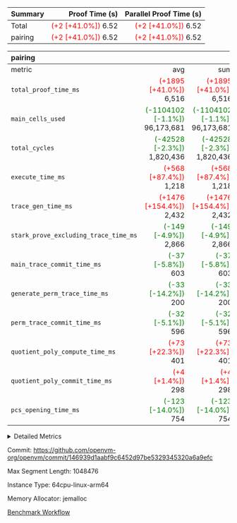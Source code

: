 | Summary | Proof Time (s) | Parallel Proof Time (s) |
|:---|---:|---:|
| Total | <span style='color: red'>(+2 [+41.0%])</span> 6.52 | <span style='color: red'>(+2 [+41.0%])</span> 6.52 |
| pairing | <span style='color: red'>(+2 [+41.0%])</span> 6.52 | <span style='color: red'>(+2 [+41.0%])</span> 6.52 |


| pairing |||||
|:---|---:|---:|---:|---:|
|metric|avg|sum|max|min|
| `total_proof_time_ms ` | <span style='color: red'>(+1895 [+41.0%])</span> 6,516 | <span style='color: red'>(+1895 [+41.0%])</span> 6,516 | <span style='color: red'>(+1895 [+41.0%])</span> 6,516 | <span style='color: red'>(+1895 [+41.0%])</span> 6,516 |
| `main_cells_used     ` | <span style='color: green'>(-1104102 [-1.1%])</span> 96,173,681 | <span style='color: green'>(-1104102 [-1.1%])</span> 96,173,681 | <span style='color: green'>(-1104102 [-1.1%])</span> 96,173,681 | <span style='color: green'>(-1104102 [-1.1%])</span> 96,173,681 |
| `total_cycles        ` | <span style='color: green'>(-42528 [-2.3%])</span> 1,820,436 | <span style='color: green'>(-42528 [-2.3%])</span> 1,820,436 | <span style='color: green'>(-42528 [-2.3%])</span> 1,820,436 | <span style='color: green'>(-42528 [-2.3%])</span> 1,820,436 |
| `execute_time_ms     ` | <span style='color: red'>(+568 [+87.4%])</span> 1,218 | <span style='color: red'>(+568 [+87.4%])</span> 1,218 | <span style='color: red'>(+568 [+87.4%])</span> 1,218 | <span style='color: red'>(+568 [+87.4%])</span> 1,218 |
| `trace_gen_time_ms   ` | <span style='color: red'>(+1476 [+154.4%])</span> 2,432 | <span style='color: red'>(+1476 [+154.4%])</span> 2,432 | <span style='color: red'>(+1476 [+154.4%])</span> 2,432 | <span style='color: red'>(+1476 [+154.4%])</span> 2,432 |
| `stark_prove_excluding_trace_time_ms` | <span style='color: green'>(-149 [-4.9%])</span> 2,866 | <span style='color: green'>(-149 [-4.9%])</span> 2,866 | <span style='color: green'>(-149 [-4.9%])</span> 2,866 | <span style='color: green'>(-149 [-4.9%])</span> 2,866 |
| `main_trace_commit_time_ms` | <span style='color: green'>(-37 [-5.8%])</span> 603 | <span style='color: green'>(-37 [-5.8%])</span> 603 | <span style='color: green'>(-37 [-5.8%])</span> 603 | <span style='color: green'>(-37 [-5.8%])</span> 603 |
| `generate_perm_trace_time_ms` | <span style='color: green'>(-33 [-14.2%])</span> 200 | <span style='color: green'>(-33 [-14.2%])</span> 200 | <span style='color: green'>(-33 [-14.2%])</span> 200 | <span style='color: green'>(-33 [-14.2%])</span> 200 |
| `perm_trace_commit_time_ms` | <span style='color: green'>(-32 [-5.1%])</span> 596 | <span style='color: green'>(-32 [-5.1%])</span> 596 | <span style='color: green'>(-32 [-5.1%])</span> 596 | <span style='color: green'>(-32 [-5.1%])</span> 596 |
| `quotient_poly_compute_time_ms` | <span style='color: red'>(+73 [+22.3%])</span> 401 | <span style='color: red'>(+73 [+22.3%])</span> 401 | <span style='color: red'>(+73 [+22.3%])</span> 401 | <span style='color: red'>(+73 [+22.3%])</span> 401 |
| `quotient_poly_commit_time_ms` | <span style='color: red'>(+4 [+1.4%])</span> 298 | <span style='color: red'>(+4 [+1.4%])</span> 298 | <span style='color: red'>(+4 [+1.4%])</span> 298 | <span style='color: red'>(+4 [+1.4%])</span> 298 |
| `pcs_opening_time_ms ` | <span style='color: green'>(-123 [-14.0%])</span> 754 | <span style='color: green'>(-123 [-14.0%])</span> 754 | <span style='color: green'>(-123 [-14.0%])</span> 754 | <span style='color: green'>(-123 [-14.0%])</span> 754 |



<details>
<summary>Detailed Metrics</summary>

| group | num_segments | keygen_time_ms | fri.log_blowup | commit_exe_time_ms |
| --- | --- | --- | --- | --- |
| pairing | 1 | 1,089 | 1 | 10 | 

| group | air_name | quotient_deg | interactions | constraints |
| --- | --- | --- | --- | --- |
| pairing | AccessAdapterAir<16> | 2 | 5 | 12 | 
| pairing | AccessAdapterAir<2> | 2 | 5 | 12 | 
| pairing | AccessAdapterAir<32> | 2 | 5 | 12 | 
| pairing | AccessAdapterAir<4> | 2 | 5 | 12 | 
| pairing | AccessAdapterAir<8> | 2 | 5 | 12 | 
| pairing | BitwiseOperationLookupAir<8> | 2 | 2 | 4 | 
| pairing | KeccakVmAir | 2 | 321 | 4,513 | 
| pairing | MemoryMerkleAir<8> | 2 | 4 | 39 | 
| pairing | PersistentBoundaryAir<8> | 2 | 3 | 7 | 
| pairing | PhantomAir | 2 | 3 | 5 | 
| pairing | Poseidon2PeripheryAir<BabyBearParameters>, 1> | 2 | 1 | 286 | 
| pairing | ProgramAir | 1 | 1 | 4 | 
| pairing | RangeTupleCheckerAir<2> | 1 | 1 | 4 | 
| pairing | Rv32HintStoreAir | 2 | 18 | 28 | 
| pairing | VariableRangeCheckerAir | 1 | 1 | 4 | 
| pairing | VmAirWrapper<Rv32BaseAluAdapterAir, BaseAluCoreAir<4, 8> | 2 | 20 | 37 | 
| pairing | VmAirWrapper<Rv32BaseAluAdapterAir, LessThanCoreAir<4, 8> | 2 | 18 | 40 | 
| pairing | VmAirWrapper<Rv32BaseAluAdapterAir, ShiftCoreAir<4, 8> | 2 | 24 | 91 | 
| pairing | VmAirWrapper<Rv32BranchAdapterAir, BranchEqualCoreAir<4> | 2 | 11 | 20 | 
| pairing | VmAirWrapper<Rv32BranchAdapterAir, BranchLessThanCoreAir<4, 8> | 2 | 13 | 35 | 
| pairing | VmAirWrapper<Rv32CondRdWriteAdapterAir, Rv32JalLuiCoreAir> | 2 | 10 | 18 | 
| pairing | VmAirWrapper<Rv32IsEqualModAdapterAir<2, 1, 32, 32>, ModularIsEqualCoreAir<32, 4, 8> | 2 | 25 | 225 | 
| pairing | VmAirWrapper<Rv32JalrAdapterAir, Rv32JalrCoreAir> | 2 | 16 | 20 | 
| pairing | VmAirWrapper<Rv32LoadStoreAdapterAir, LoadSignExtendCoreAir<4, 8> | 2 | 18 | 33 | 
| pairing | VmAirWrapper<Rv32LoadStoreAdapterAir, LoadStoreCoreAir<4> | 2 | 17 | 40 | 
| pairing | VmAirWrapper<Rv32MultAdapterAir, DivRemCoreAir<4, 8> | 2 | 25 | 84 | 
| pairing | VmAirWrapper<Rv32MultAdapterAir, MulHCoreAir<4, 8> | 2 | 24 | 31 | 
| pairing | VmAirWrapper<Rv32MultAdapterAir, MultiplicationCoreAir<4, 8> | 2 | 19 | 19 | 
| pairing | VmAirWrapper<Rv32RdWriteAdapterAir, Rv32AuipcCoreAir> | 2 | 12 | 14 | 
| pairing | VmAirWrapper<Rv32VecHeapAdapterAir<1, 2, 2, 32, 32>, FieldExpressionCoreAir> | 2 | 415 | 480 | 
| pairing | VmAirWrapper<Rv32VecHeapAdapterAir<2, 1, 1, 32, 32>, FieldExpressionCoreAir> | 2 | 158 | 190 | 
| pairing | VmAirWrapper<Rv32VecHeapAdapterAir<2, 2, 2, 32, 32>, FieldExpressionCoreAir> | 2 | 428 | 457 | 
| pairing | VmConnectorAir | 2 | 5 | 11 | 

| group | air_name | segment | rows | prep_cols | perm_cols | main_cols | cells |
| --- | --- | --- | --- | --- | --- | --- | --- |
| pairing | AccessAdapterAir<16> | 0 | 262,144 |  | 16 | 25 | 10,747,904 | 
| pairing | AccessAdapterAir<32> | 0 | 131,072 |  | 16 | 41 | 7,471,104 | 
| pairing | AccessAdapterAir<8> | 0 | 524,288 |  | 16 | 17 | 17,301,504 | 
| pairing | BitwiseOperationLookupAir<8> | 0 | 65,536 | 3 | 8 | 2 | 655,360 | 
| pairing | MemoryMerkleAir<8> | 0 | 32,768 |  | 16 | 32 | 1,572,864 | 
| pairing | PersistentBoundaryAir<8> | 0 | 32,768 |  | 12 | 20 | 1,048,576 | 
| pairing | PhantomAir | 0 | 1 |  | 12 | 6 | 18 | 
| pairing | Poseidon2PeripheryAir<BabyBearParameters>, 1> | 0 | 32,768 |  | 8 | 300 | 10,092,544 | 
| pairing | ProgramAir | 0 | 32,768 |  | 8 | 10 | 589,824 | 
| pairing | RangeTupleCheckerAir<2> | 0 | 524,288 | 2 | 8 | 1 | 4,718,592 | 
| pairing | Rv32HintStoreAir | 0 | 256 |  | 44 | 32 | 19,456 | 
| pairing | VariableRangeCheckerAir | 0 | 262,144 | 2 | 8 | 1 | 2,359,296 | 
| pairing | VmAirWrapper<Rv32BaseAluAdapterAir, BaseAluCoreAir<4, 8> | 0 | 1,048,576 |  | 52 | 36 | 92,274,688 | 
| pairing | VmAirWrapper<Rv32BaseAluAdapterAir, LessThanCoreAir<4, 8> | 0 | 65,536 |  | 40 | 37 | 5,046,272 | 
| pairing | VmAirWrapper<Rv32BaseAluAdapterAir, ShiftCoreAir<4, 8> | 0 | 2,048 |  | 52 | 53 | 215,040 | 
| pairing | VmAirWrapper<Rv32BranchAdapterAir, BranchEqualCoreAir<4> | 0 | 131,072 |  | 28 | 26 | 7,077,888 | 
| pairing | VmAirWrapper<Rv32BranchAdapterAir, BranchLessThanCoreAir<4, 8> | 0 | 131,072 |  | 32 | 32 | 8,388,608 | 
| pairing | VmAirWrapper<Rv32CondRdWriteAdapterAir, Rv32JalLuiCoreAir> | 0 | 4,096 |  | 28 | 18 | 188,416 | 
| pairing | VmAirWrapper<Rv32IsEqualModAdapterAir<2, 1, 32, 32>, ModularIsEqualCoreAir<32, 4, 8> | 0 | 32 |  | 56 | 166 | 7,104 | 
| pairing | VmAirWrapper<Rv32JalrAdapterAir, Rv32JalrCoreAir> | 0 | 65,536 |  | 36 | 28 | 4,194,304 | 
| pairing | VmAirWrapper<Rv32LoadStoreAdapterAir, LoadStoreCoreAir<4> | 0 | 1,048,576 |  | 52 | 41 | 97,517,568 | 
| pairing | VmAirWrapper<Rv32MultAdapterAir, MulHCoreAir<4, 8> | 0 | 256 |  | 72 | 39 | 28,416 | 
| pairing | VmAirWrapper<Rv32MultAdapterAir, MultiplicationCoreAir<4, 8> | 0 | 512 |  | 52 | 31 | 42,496 | 
| pairing | VmAirWrapper<Rv32RdWriteAdapterAir, Rv32AuipcCoreAir> | 0 | 32,768 |  | 28 | 20 | 1,572,864 | 
| pairing | VmAirWrapper<Rv32VecHeapAdapterAir<1, 2, 2, 32, 32>, FieldExpressionCoreAir> | 0 | 1 |  | 836 | 547 | 1,383 | 
| pairing | VmAirWrapper<Rv32VecHeapAdapterAir<2, 1, 1, 32, 32>, FieldExpressionCoreAir> | 0 | 1,024 |  | 320 | 263 | 596,992 | 
| pairing | VmAirWrapper<Rv32VecHeapAdapterAir<2, 2, 2, 32, 32>, FieldExpressionCoreAir> | 0 | 16,384 |  | 860 | 625 | 18,038,784 | 
| pairing | VmConnectorAir | 0 | 2 | 1 | 16 | 5 | 42 | 

| group | segment | trace_gen_time_ms | total_proof_time_ms | total_cycles | total_cells | stark_prove_excluding_trace_time_ms | quotient_poly_compute_time_ms | quotient_poly_commit_time_ms | perm_trace_commit_time_ms | pcs_opening_time_ms | main_trace_commit_time_ms | main_cells_used | generate_perm_trace_time_ms | execute_time_ms |
| --- | --- | --- | --- | --- | --- | --- | --- | --- | --- | --- | --- | --- | --- | --- |
| pairing | 0 | 2,432 | 6,516 | 1,820,436 | 297,669,276 | 2,866 | 401 | 298 | 596 | 754 | 603 | 96,173,681 | 200 | 1,218 | 

| group | segment | trace_height_constraint | weighted_sum | threshold |
| --- | --- | --- | --- | --- |
| pairing | 0 | 0 | 5,112,016 | 2,013,265,921 | 
| pairing | 0 | 1 | 17,620,096 | 2,013,265,921 | 
| pairing | 0 | 2 | 2,556,008 | 2,013,265,921 | 
| pairing | 0 | 3 | 24,468,620 | 2,013,265,921 | 
| pairing | 0 | 4 | 131,072 | 2,013,265,921 | 
| pairing | 0 | 5 | 65,536 | 2,013,265,921 | 
| pairing | 0 | 6 | 6,003,913 | 2,013,265,921 | 
| pairing | 0 | 7 | 4,096 | 2,013,265,921 | 
| pairing | 0 | 8 | 56,944,397 | 2,013,265,921 | 

</details>


Commit: https://github.com/openvm-org/openvm/commit/146939d1aabf9c6452d97be5329345320a6a9efc

Max Segment Length: 1048476

Instance Type: 64cpu-linux-arm64

Memory Allocator: jemalloc

[Benchmark Workflow](https://github.com/openvm-org/openvm/actions/runs/15641288637)
